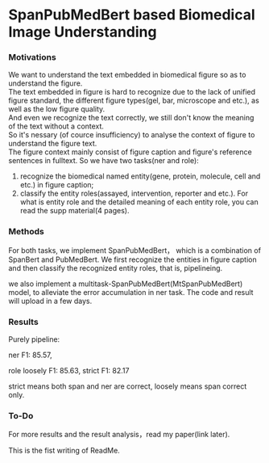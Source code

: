 # SpanPubMedBert based Biomedical Image Understanding
### Motivations
We want to understand the text embedded in biomedical figure so as to understand the figure.   
The text embedded in figure is hard to recognize due to the lack of unified figure standard, the different figure types(gel, bar, microscope and etc.), as well as the low figure quality.   
And even we recognize the text correctly, we still don't know the meaning of the text without a context.   
So it's nessary (of cource insufficiency) to analyse the context of figure to understand the figure text.   
The figure context mainly consist of figure caption and figure's reference sentences in fulltext. So we have two tasks(ner and role):

1. recognize the biomedical named entity(gene, protein, molecule, cell and etc.) in figure caption;
2. classify the entity roles(assayed, intervention, reporter and etc.). For what is entity role and the detailed meaning of each entity role, you can read the supp material(4 pages).

### Methods
For both tasks, we implement SpanPubMedBert， which is a combination of SpanBert and PubMedBert. We first recognize the entities in figure caption and then classify the recognized entity roles, that is, pipelineing.  

we also implement a multitask-SpanPubMedBert(MtSpanPubMedBert) model, to alleviate the error accumulation in ner task. The code and result will upload in a few days.  

### Results
Purely pipeline:  

ner F1: 85.57,  

role loosely F1: 85.63, strict F1: 82.17  

strict means both span and ner are correct, loosely means span correct only.  

### To-Do
For more results and the result analysis，read my paper(link later).  

This is the fist writing of ReadMe.  
